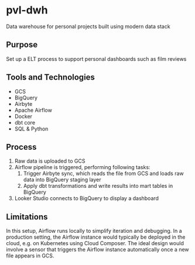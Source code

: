 # pvl-dwh
Data warehouse for personal projects built using modern data stack

## Purpose
Set up a ELT process to support personal dashboards such as film reviews

## Tools and Technologies
- GCS
- BigQuery
- Airbyte
- Apache Airflow
- Docker
- dbt core
- SQL & Python

## Process
1. Raw data is uploaded to GCS
2. Airflow pipeline is triggered, performing following tasks:
    1. Trigger Airbyte sync, which reads the file from GCS and loads raw data into BigQuery staging layer
    2. Apply dbt transformations and write results into mart tables in BigQuery
3. Looker Studio connects to BigQuery to display a dashboard

## Limitations
In this setup, Airflow runs locally to simplify iteration and debugging. In a production setting, the Airflow instance would typically be deployed in the cloud, e.g. on Kubernetes using Cloud Composer. The ideal design would involve a sensor that triggers the Airflow instance automatically once a new file appears in GCS.
